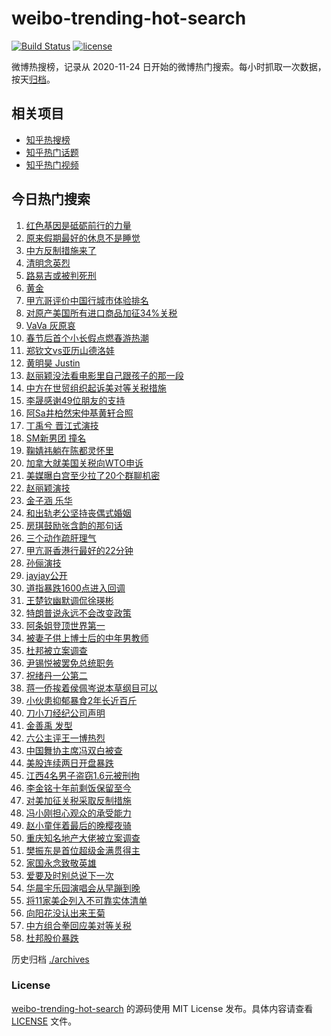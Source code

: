 # weibo-trending-hot-search

[![Build Status](https://github.com/justjavac/weibo-trending-hot-search/workflows/ci/badge.svg?branch=master)](https://github.com/justjavac/weibo-trending-hot-search/actions)
[![license](https://img.shields.io/github/license/justjavac/weibo-trending-hot-search)](https://github.com/justjavac/weibo-trending-hot-search/blob/master/LICENSE)

微博热搜榜，记录从 2020-11-24 日开始的微博热门搜索。每小时抓取一次数据，按天[归档](./archives)。

## 相关项目

- [知乎热搜榜](https://github.com/justjavac/zhihu-trending-top-search)
- [知乎热门话题](https://github.com/justjavac/zhihu-trending-hot-questions)
- [知乎热门视频](https://github.com/justjavac/zhihu-trending-hot-video)

## 今日热门搜索

<!-- BEGIN -->
<!-- 最后更新时间 Sat Apr 05 2025 00:34:00 GMT+0800 (China Standard Time) -->

1. [红色基因是砥砺前行的力量](https://s.weibo.com//weibo?q=%23%E7%BA%A2%E8%89%B2%E5%9F%BA%E5%9B%A0%E6%98%AF%E7%A0%A5%E7%A0%BA%E5%89%8D%E8%A1%8C%E7%9A%84%E5%8A%9B%E9%87%8F%23&Refer=new_time)
1. [原来假期最好的休息不是睡觉](https://s.weibo.com//weibo?q=%23%E5%8E%9F%E6%9D%A5%E5%81%87%E6%9C%9F%E6%9C%80%E5%A5%BD%E7%9A%84%E4%BC%91%E6%81%AF%E4%B8%8D%E6%98%AF%E7%9D%A1%E8%A7%89%23&t=31&band_rank=2&Refer=top)
1. [中方反制措施来了](https://s.weibo.com//weibo?q=%23%E4%B8%AD%E6%96%B9%E5%8F%8D%E5%88%B6%E6%8E%AA%E6%96%BD%E6%9D%A5%E4%BA%86%23&t=31&band_rank=8&Refer=top)
1. [清明念英烈](https://s.weibo.com//weibo?q=%23%E6%B8%85%E6%98%8E%E5%BF%B5%E8%8B%B1%E7%83%88%23&t=31&band_rank=3&Refer=top)
1. [路易吉或被判死刑](https://s.weibo.com//weibo?q=%23%E8%B7%AF%E6%98%93%E5%90%89%E6%88%96%E8%A2%AB%E5%88%A4%E6%AD%BB%E5%88%91%23&t=31&band_rank=1&Refer=top)
1. [黄金](https://s.weibo.com//weibo?q=%E9%BB%84%E9%87%91&t=31&band_rank=4&Refer=top)
1. [甲亢哥评价中国行城市体验排名](https://s.weibo.com//weibo?q=%23%E7%94%B2%E4%BA%A2%E5%93%A5%E8%AF%84%E4%BB%B7%E4%B8%AD%E5%9B%BD%E8%A1%8C%E5%9F%8E%E5%B8%82%E4%BD%93%E9%AA%8C%E6%8E%92%E5%90%8D%23&t=31&band_rank=5&Refer=top)
1. [对原产美国所有进口商品加征34%关税](https://s.weibo.com//weibo?q=%23%E5%AF%B9%E5%8E%9F%E4%BA%A7%E7%BE%8E%E5%9B%BD%E6%89%80%E6%9C%89%E8%BF%9B%E5%8F%A3%E5%95%86%E5%93%81%E5%8A%A0%E5%BE%8134%25%E5%85%B3%E7%A8%8E%23&t=31&band_rank=6&Refer=top)
1. [VaVa 灰原哀](https://s.weibo.com//weibo?q=VaVa%20%E7%81%B0%E5%8E%9F%E5%93%80&t=31&band_rank=15&Refer=top)
1. [春节后首个小长假点燃春游热潮](https://s.weibo.com//weibo?q=%23%E6%98%A5%E8%8A%82%E5%90%8E%E9%A6%96%E4%B8%AA%E5%B0%8F%E9%95%BF%E5%81%87%E7%82%B9%E7%87%83%E6%98%A5%E6%B8%B8%E7%83%AD%E6%BD%AE%23&t=31&band_rank=9&Refer=top)
1. [郑钦文vs亚历山德洛娃](https://s.weibo.com//weibo?q=%23%E9%83%91%E9%92%A6%E6%96%87vs%E4%BA%9A%E5%8E%86%E5%B1%B1%E5%BE%B7%E6%B4%9B%E5%A8%83%23&t=31&band_rank=10&Refer=top)
1. [黄明昊 Justin](https://s.weibo.com//weibo?q=%E9%BB%84%E6%98%8E%E6%98%8A%20Justin&t=31&band_rank=12&Refer=top)
1. [赵丽颖没法看电影里自己跟孩子的那一段](https://s.weibo.com//weibo?q=%23%E8%B5%B5%E4%B8%BD%E9%A2%96%E6%B2%A1%E6%B3%95%E7%9C%8B%E7%94%B5%E5%BD%B1%E9%87%8C%E8%87%AA%E5%B7%B1%E8%B7%9F%E5%AD%A9%E5%AD%90%E7%9A%84%E9%82%A3%E4%B8%80%E6%AE%B5%23&t=31&band_rank=31&Refer=top)
1. [中方在世贸组织起诉美对等关税措施](https://s.weibo.com//weibo?q=%23%E4%B8%AD%E6%96%B9%E5%9C%A8%E4%B8%96%E8%B4%B8%E7%BB%84%E7%BB%87%E8%B5%B7%E8%AF%89%E7%BE%8E%E5%AF%B9%E7%AD%89%E5%85%B3%E7%A8%8E%E6%8E%AA%E6%96%BD%23&t=31&band_rank=11&Refer=top)
1. [李晟感谢49位朋友的支持](https://s.weibo.com//weibo?q=%E6%9D%8E%E6%99%9F%E6%84%9F%E8%B0%A249%E4%BD%8D%E6%9C%8B%E5%8F%8B%E7%9A%84%E6%94%AF%E6%8C%81&t=31&band_rank=7&Refer=top)
1. [阿Sa井柏然宋仲基黄轩合照](https://s.weibo.com//weibo?q=%E9%98%BFSa%E4%BA%95%E6%9F%8F%E7%84%B6%E5%AE%8B%E4%BB%B2%E5%9F%BA%E9%BB%84%E8%BD%A9%E5%90%88%E7%85%A7&t=31&band_rank=14&Refer=top)
1. [丁禹兮 晋江式演技](https://s.weibo.com//weibo?q=%E4%B8%81%E7%A6%B9%E5%85%AE%20%E6%99%8B%E6%B1%9F%E5%BC%8F%E6%BC%94%E6%8A%80&t=31&band_rank=13&Refer=top)
1. [SM新男团 撞名](https://s.weibo.com//weibo?q=SM%E6%96%B0%E7%94%B7%E5%9B%A2%20%E6%92%9E%E5%90%8D&t=31&band_rank=16&Refer=top)
1. [鞠婧祎躺在陈都灵怀里](https://s.weibo.com//weibo?q=%23%E9%9E%A0%E5%A9%A7%E7%A5%8E%E8%BA%BA%E5%9C%A8%E9%99%88%E9%83%BD%E7%81%B5%E6%80%80%E9%87%8C%23&t=31&band_rank=17&Refer=top)
1. [加拿大就美国关税向WTO申诉](https://s.weibo.com//weibo?q=%23%E5%8A%A0%E6%8B%BF%E5%A4%A7%E5%B0%B1%E7%BE%8E%E5%9B%BD%E5%85%B3%E7%A8%8E%E5%90%91WTO%E7%94%B3%E8%AF%89%23&t=31&band_rank=10&Refer=top)
1. [美媒曝白宫至少拉了20个群聊机密](https://s.weibo.com//weibo?q=%23%E7%BE%8E%E5%AA%92%E6%9B%9D%E7%99%BD%E5%AE%AB%E8%87%B3%E5%B0%91%E6%8B%89%E4%BA%8620%E4%B8%AA%E7%BE%A4%E8%81%8A%E6%9C%BA%E5%AF%86%23&t=31&band_rank=19&Refer=top)
1. [赵丽颖演技](https://s.weibo.com//weibo?q=%E8%B5%B5%E4%B8%BD%E9%A2%96%E6%BC%94%E6%8A%80&t=31&band_rank=18&Refer=top)
1. [金子涵 乐华](https://s.weibo.com//weibo?q=%E9%87%91%E5%AD%90%E6%B6%B5%20%E4%B9%90%E5%8D%8E&t=31&band_rank=22&Refer=top)
1. [和出轨老公坚持丧偶式婚姻](https://s.weibo.com//weibo?q=%E5%92%8C%E5%87%BA%E8%BD%A8%E8%80%81%E5%85%AC%E5%9D%9A%E6%8C%81%E4%B8%A7%E5%81%B6%E5%BC%8F%E5%A9%9A%E5%A7%BB&t=31&band_rank=21&Refer=top)
1. [房琪鼓励张含韵的那句话](https://s.weibo.com//weibo?q=%23%E6%88%BF%E7%90%AA%E9%BC%93%E5%8A%B1%E5%BC%A0%E5%90%AB%E9%9F%B5%E7%9A%84%E9%82%A3%E5%8F%A5%E8%AF%9D%23&t=31&band_rank=24&Refer=top)
1. [三个动作疏肝理气](https://s.weibo.com//weibo?q=%23%E4%B8%89%E4%B8%AA%E5%8A%A8%E4%BD%9C%E7%96%8F%E8%82%9D%E7%90%86%E6%B0%94%23&t=31&band_rank=30&Refer=top)
1. [甲亢哥香港行最好的22分钟](https://s.weibo.com//weibo?q=%E7%94%B2%E4%BA%A2%E5%93%A5%E9%A6%99%E6%B8%AF%E8%A1%8C%E6%9C%80%E5%A5%BD%E7%9A%8422%E5%88%86%E9%92%9F&t=31&band_rank=27&Refer=top)
1. [孙俪演技](https://s.weibo.com//weibo?q=%E5%AD%99%E4%BF%AA%E6%BC%94%E6%8A%80&t=31&band_rank=29&Refer=top)
1. [jayjay公开](https://s.weibo.com//weibo?q=%23jayjay%E5%85%AC%E5%BC%80%23&t=31&band_rank=23&Refer=top)
1. [道指暴跌1600点进入回调](https://s.weibo.com//weibo?q=%E9%81%93%E6%8C%87%E6%9A%B4%E8%B7%8C1600%E7%82%B9%E8%BF%9B%E5%85%A5%E5%9B%9E%E8%B0%83&t=31&band_rank=20&Refer=top)
1. [王楚钦幽默调侃徐瑛彬](https://s.weibo.com//weibo?q=%23%E7%8E%8B%E6%A5%9A%E9%92%A6%E5%B9%BD%E9%BB%98%E8%B0%83%E4%BE%83%E5%BE%90%E7%91%9B%E5%BD%AC%23&t=31&band_rank=30&Refer=top)
1. [特朗普说永远不会改变政策](https://s.weibo.com//weibo?q=%23%E7%89%B9%E6%9C%97%E6%99%AE%E8%AF%B4%E6%B0%B8%E8%BF%9C%E4%B8%8D%E4%BC%9A%E6%94%B9%E5%8F%98%E6%94%BF%E7%AD%96%23&t=31&band_rank=32&Refer=top)
1. [阿条姐登顶世界第一](https://s.weibo.com//weibo?q=%23%E9%98%BF%E6%9D%A1%E5%A7%90%E7%99%BB%E9%A1%B6%E4%B8%96%E7%95%8C%E7%AC%AC%E4%B8%80%23&t=31&band_rank=25&Refer=top)
1. [被妻子供上博士后的中年男教师](https://s.weibo.com//weibo?q=%23%E8%A2%AB%E5%A6%BB%E5%AD%90%E4%BE%9B%E4%B8%8A%E5%8D%9A%E5%A3%AB%E5%90%8E%E7%9A%84%E4%B8%AD%E5%B9%B4%E7%94%B7%E6%95%99%E5%B8%88%23&t=31&band_rank=28&Refer=top)
1. [杜邦被立案调查](https://s.weibo.com//weibo?q=%23%E6%9D%9C%E9%82%A6%E8%A2%AB%E7%AB%8B%E6%A1%88%E8%B0%83%E6%9F%A5%23&t=31&band_rank=26&Refer=top)
1. [尹锡悦被罢免总统职务](https://s.weibo.com//weibo?q=%23%E5%B0%B9%E9%94%A1%E6%82%A6%E8%A2%AB%E7%BD%A2%E5%85%8D%E6%80%BB%E7%BB%9F%E8%81%8C%E5%8A%A1%23&t=31&band_rank=35&Refer=top)
1. [祝绪丹一公第二](https://s.weibo.com//weibo?q=%23%E7%A5%9D%E7%BB%AA%E4%B8%B9%E4%B8%80%E5%85%AC%E7%AC%AC%E4%BA%8C%23&t=31&band_rank=36&Refer=top)
1. [蒋一侨挨着侯佩岑说本草纲目可以](https://s.weibo.com//weibo?q=%E8%92%8B%E4%B8%80%E4%BE%A8%E6%8C%A8%E7%9D%80%E4%BE%AF%E4%BD%A9%E5%B2%91%E8%AF%B4%E6%9C%AC%E8%8D%89%E7%BA%B2%E7%9B%AE%E5%8F%AF%E4%BB%A5&t=31&band_rank=37&Refer=top)
1. [小伙患抑郁暴食2年长近百斤](https://s.weibo.com//weibo?q=%23%E5%B0%8F%E4%BC%99%E6%82%A3%E6%8A%91%E9%83%81%E6%9A%B4%E9%A3%9F2%E5%B9%B4%E9%95%BF%E8%BF%91%E7%99%BE%E6%96%A4%23&t=31&band_rank=45&Refer=top)
1. [刀小刀经纪公司声明](https://s.weibo.com//weibo?q=%23%E5%88%80%E5%B0%8F%E5%88%80%E7%BB%8F%E7%BA%AA%E5%85%AC%E5%8F%B8%E5%A3%B0%E6%98%8E%23&t=31&band_rank=33&Refer=top)
1. [金善禹 发型](https://s.weibo.com//weibo?q=%E9%87%91%E5%96%84%E7%A6%B9%20%E5%8F%91%E5%9E%8B&t=31&band_rank=44&Refer=top)
1. [六公主评王一博热烈](https://s.weibo.com//weibo?q=%23%E5%85%AD%E5%85%AC%E4%B8%BB%E8%AF%84%E7%8E%8B%E4%B8%80%E5%8D%9A%E7%83%AD%E7%83%88%23&t=31&band_rank=41&Refer=top)
1. [中国舞协主席冯双白被查](https://s.weibo.com//weibo?q=%23%E4%B8%AD%E5%9B%BD%E8%88%9E%E5%8D%8F%E4%B8%BB%E5%B8%AD%E5%86%AF%E5%8F%8C%E7%99%BD%E8%A2%AB%E6%9F%A5%23&t=31&band_rank=39&Refer=top)
1. [美股连续两日开盘暴跌](https://s.weibo.com//weibo?q=%23%E7%BE%8E%E8%82%A1%E8%BF%9E%E7%BB%AD%E4%B8%A4%E6%97%A5%E5%BC%80%E7%9B%98%E6%9A%B4%E8%B7%8C%23&t=31&band_rank=43&Refer=top)
1. [江西4名男子盗窃1.6元被刑拘](https://s.weibo.com//weibo?q=%23%E6%B1%9F%E8%A5%BF4%E5%90%8D%E7%94%B7%E5%AD%90%E7%9B%97%E7%AA%831.6%E5%85%83%E8%A2%AB%E5%88%91%E6%8B%98%23&t=31&band_rank=42&Refer=top)
1. [李金铭十年前剩饭保留至今](https://s.weibo.com//weibo?q=%23%E6%9D%8E%E9%87%91%E9%93%AD%E5%8D%81%E5%B9%B4%E5%89%8D%E5%89%A9%E9%A5%AD%E4%BF%9D%E7%95%99%E8%87%B3%E4%BB%8A%23&t=31&band_rank=45&Refer=top)
1. [对美加征关税采取反制措施](https://s.weibo.com//weibo?q=%23%E5%AF%B9%E7%BE%8E%E5%8A%A0%E5%BE%81%E5%85%B3%E7%A8%8E%E9%87%87%E5%8F%96%E5%8F%8D%E5%88%B6%E6%8E%AA%E6%96%BD%23&t=31&band_rank=34&Refer=top)
1. [冯小刚担心观众的承受能力](https://s.weibo.com//weibo?q=%23%E5%86%AF%E5%B0%8F%E5%88%9A%E6%8B%85%E5%BF%83%E8%A7%82%E4%BC%97%E7%9A%84%E6%89%BF%E5%8F%97%E8%83%BD%E5%8A%9B%23&t=31&band_rank=40&Refer=top)
1. [赵小童伴着最后的晚樱夜骑](https://s.weibo.com//weibo?q=%23%E8%B5%B5%E5%B0%8F%E7%AB%A5%E4%BC%B4%E7%9D%80%E6%9C%80%E5%90%8E%E7%9A%84%E6%99%9A%E6%A8%B1%E5%A4%9C%E9%AA%91%23&t=31&band_rank=48&Refer=top)
1. [重庆知名地产大佬被立案调查](https://s.weibo.com//weibo?q=%23%E9%87%8D%E5%BA%86%E7%9F%A5%E5%90%8D%E5%9C%B0%E4%BA%A7%E5%A4%A7%E4%BD%AC%E8%A2%AB%E7%AB%8B%E6%A1%88%E8%B0%83%E6%9F%A5%23&t=31&band_rank=43&Refer=top)
1. [樊振东是首位超级金满贯得主](https://s.weibo.com//weibo?q=%23%E6%A8%8A%E6%8C%AF%E4%B8%9C%E6%98%AF%E9%A6%96%E4%BD%8D%E8%B6%85%E7%BA%A7%E9%87%91%E6%BB%A1%E8%B4%AF%E5%BE%97%E4%B8%BB%23&t=31&band_rank=46&Refer=top)
1. [家国永念致敬英雄](https://s.weibo.com//weibo?q=%23%E5%AE%B6%E5%9B%BD%E6%B0%B8%E5%BF%B5%E8%87%B4%E6%95%AC%E8%8B%B1%E9%9B%84%23&Refer=new_time)
1. [爱要及时别总说下一次](https://s.weibo.com//weibo?q=%23%E7%88%B1%E8%A6%81%E5%8F%8A%E6%97%B6%E5%88%AB%E6%80%BB%E8%AF%B4%E4%B8%8B%E4%B8%80%E6%AC%A1%23&t=31&band_rank=38&Refer=top)
1. [华晨宇乐园演唱会从早蹦到晚](https://s.weibo.com//weibo?q=%23%E5%8D%8E%E6%99%A8%E5%AE%87%E4%B9%90%E5%9B%AD%E6%BC%94%E5%94%B1%E4%BC%9A%E4%BB%8E%E6%97%A9%E8%B9%A6%E5%88%B0%E6%99%9A%23&t=31&band_rank=41&Refer=top)
1. [将11家美企列入不可靠实体清单](https://s.weibo.com//weibo?q=%23%E5%B0%8611%E5%AE%B6%E7%BE%8E%E4%BC%81%E5%88%97%E5%85%A5%E4%B8%8D%E5%8F%AF%E9%9D%A0%E5%AE%9E%E4%BD%93%E6%B8%85%E5%8D%95%23&t=31&band_rank=47&Refer=top)
1. [向阳花没认出来王菊](https://s.weibo.com//weibo?q=%E5%90%91%E9%98%B3%E8%8A%B1%E6%B2%A1%E8%AE%A4%E5%87%BA%E6%9D%A5%E7%8E%8B%E8%8F%8A&t=31&band_rank=48&Refer=top)
1. [中方组合拳回应美对等关税](https://s.weibo.com//weibo?q=%23%E4%B8%AD%E6%96%B9%E7%BB%84%E5%90%88%E6%8B%B3%E5%9B%9E%E5%BA%94%E7%BE%8E%E5%AF%B9%E7%AD%89%E5%85%B3%E7%A8%8E%23&t=31&band_rank=49&Refer=top)
1. [杜邦股价暴跌](https://s.weibo.com//weibo?q=%23%E6%9D%9C%E9%82%A6%E8%82%A1%E4%BB%B7%E6%9A%B4%E8%B7%8C%23&t=31&band_rank=50&Refer=top)

<!-- END -->

历史归档 [./archives](./archives)

### License

[weibo-trending-hot-search](https://github.com/justjavac/weibo-trending-hot-search) 的源码使用 MIT License
发布。具体内容请查看 [LICENSE](./LICENSE) 文件。
